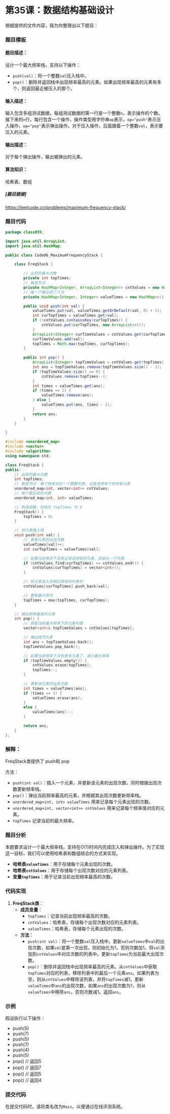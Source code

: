 # 第35课：数据结构基础设计

根据提供的文件内容，我为你整理出以下题目：

### 题目模板

#### 题目描述：
设计一个最大频率栈，支持以下操作：
- `push(val)`：将一个整数`val`压入栈中。
- `pop()`：删除并返回栈中出现频率最高的元素。如果出现频率最高的元素有多个，则返回最近被压入的那个。

#### 输入描述：
输入包含多组测试数据，每组测试数据的第一行是一个整数`n`，表示操作的个数。接下来的`n`行，每行包含一个操作，操作类型用字符串`op`表示，`op="push"`表示压入操作，`op="pop"`表示弹出操作。对于压入操作，后面跟着一个整数`val`，表示要压入的元素。

#### 输出描述：
对于每个弹出操作，输出被弹出的元素。

#### 算法知识：
哈希表、数组

##### [题目链接]
https://leetcode.cn/problems/maximum-frequency-stack/

### 题目代码

```java
package class035;

import java.util.ArrayList;
import java.util.HashMap;

public class Code06_MaximumFrequencyStack {

    class FreqStack {

        // 出现的最大次数
        private int topTimes;
        // 每层节点
        private HashMap<Integer, ArrayList<Integer>> cntValues = new HashMap<>();
        // 每一个数出现了几次
        private HashMap<Integer, Integer> valueTimes = new HashMap<>();

        public void push(int val) {
            valueTimes.put(val, valueTimes.getOrDefault(val, 0) + 1);
            int curTopTimes = valueTimes.get(val);
            if (!cntValues.containsKey(curTopTimes)) {
                cntValues.put(curTopTimes, new ArrayList<>());
            }
            ArrayList<Integer> curTimeValues = cntValues.get(curTopTimes);
            curTimeValues.add(val);
            topTimes = Math.max(topTimes, curTopTimes);
        }

        public int pop() {
            ArrayList<Integer> topTimeValues = cntValues.get(topTimes);
            int ans = topTimeValues.remove(topTimeValues.size() - 1);
            if (topTimeValues.size() == 0) {
                cntValues.remove(topTimes--);
            }
            int times = valueTimes.get(ans);
            if (times == 1) {
                valueTimes.remove(ans);
            } else {
                valueTimes.put(ans, times - 1);
            }
            return ans;
        }
    }

}
```

```C++
#include <unordered_map>
#include <vector>
#include <algorithm>
using namespace std;

class FreqStack {
public:
    // 出现的最大次数
    int topTimes;
    // 每层节点：每个频率对应一个整数列表，记录该频率下的所有元素
    unordered_map<int, vector<int>> cntValues;
    // 每个数出现的次数
    unordered_map<int, int> valueTimes;

    // 构造函数，初始化 topTimes 为 0
    FreqStack() {
        topTimes = 0;
    }

    // 将元素推入栈
    void push(int val) {
        // 更新元素的出现次数
        valueTimes[val]++;
        int curTopTimes = valueTimes[val];

        // 如果当前频次下没有记录该频率的元素，初始化一个列表
        if (cntValues.find(curTopTimes) == cntValues.end()) {
            cntValues[curTopTimes] = vector<int>();
        }

        // 将元素加入到相应频率的列表中
        cntValues[curTopTimes].push_back(val);

        // 更新最大频次
        topTimes = max(topTimes, curTopTimes);
    }

    // 弹出频率最高的元素
    int pop() {
        // 获取当前最大频率下的元素列表
        vector<int>& topTimeValues = cntValues[topTimes];

        // 弹出栈顶元素
        int ans = topTimeValues.back();
        topTimeValues.pop_back();

        // 如果当前频率下没有更多元素了，减少最大频率
        if (topTimeValues.empty()) {
            cntValues.erase(topTimes);
            topTimes--;
        }

        // 更新该元素的出现次数
        int times = valueTimes[ans];
        if (times == 1) {
            valueTimes.erase(ans);
        }
        else {
            valueTimes[ans]--;
        }

        return ans;
    }
};

```

### 解释：

FreqStack类提供了 push和 pop

 方法：

- `push(int val)`：插入一个元素，并更新该元素的出现次数，同时根据出现次数更新频率栈。
- `pop()`：弹出当前频率最高的元素，并根据其出现次数更新频率栈。
- `unordered_map<int, int> valueTimes` 用来记录每个元素出现的次数。
- `unordered_map<int, vector<int>> cntValues` 用来记录每个频率值对应的元素。
- `topTimes` 记录当前的最大频率。

### 题目分析

本题要求设计一个最大频率栈，支持在O(1)时间内完成压入和弹出操作。为了实现这一目标，我们可以使用哈希表和数组结合的方式来实现。

- **哈希表`valueTimes`**：用于存储每个元素出现的次数。
- **哈希表`cntValues`**：用于存储每个出现次数对应的元素列表。
- **变量`topTimes`**：用于记录当前出现频率最高的次数。

### 代码实现

1. **FreqStack类**：
   - **成员变量**：
     - `topTimes`：记录当前出现频率最高的次数。
     - `cntValues`：哈希表，存储每个出现次数对应的元素列表。
     - `valueTimes`：哈希表，存储每个元素出现的次数。
   - **方法**：
     - `push(int val)`：将一个整数`val`压入栈中。更新`valueTimes`中`val`的出现次数，如果`val`是第一次出现，则初始化为1，否则次数加1。将`val`添加到`cntValues`中对应次数的列表中。更新`topTimes`为当前最大出现次数。
     - `pop()`：删除并返回栈中出现频率最高的元素。从`cntValues`中获取`topTimes`对应的列表，移除列表中的最后一个元素`ans`。如果列表为空，则从`cntValues`中移除该列表，并将`topTimes`减1。更新`valueTimes`中`ans`的出现次数，如果`ans`的出现次数为1，则从`valueTimes`中移除`ans`，否则次数减1。返回`ans`。

### 示例

假设执行以下操作：
- push(5)
- push(7)
- push(5)
- push(7)
- push(4)
- push(5)
- pop()  // 返回5
- pop()  // 返回7
- pop()  // 返回5
- pop()  // 返回4

### 提交代码

在提交代码时，请将类名改为`Main`，以便通过在线评测系统。